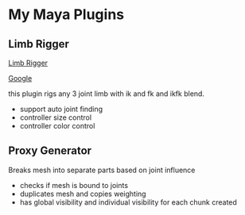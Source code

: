 # My Maya Plugins

## Limb Rigger

[Limb Rigger]("./src/LimbRigger.py")

[Google]("https://www.google.com)

this plugin rigs any 3 joint limb with ik and fk and ikfk blend.

* support auto joint finding 
* controller size control
* controller color control

## Proxy Generator

Breaks mesh into separate parts based on joint influence

- checks if mesh is bound to joints
- duplicates mesh and copies weighting
- has global visibility and individual visibility for each chunk created

